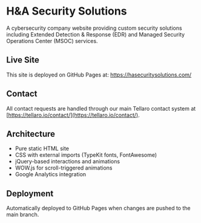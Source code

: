 # H&A Security Solutions

A cybersecurity company website providing custom security solutions including Extended Detection & Response (EDR) and Managed Security Operations Center (MSOC) services.

## Live Site
This site is deployed on GitHub Pages at: https://hasecuritysolutions.com/

## Contact
All contact requests are handled through our main Tellaro contact system at [https://tellaro.io/contact/](https://tellaro.io/contact/).

## Architecture
- Pure static HTML site
- CSS with external imports (TypeKit fonts, FontAwesome)
- jQuery-based interactions and animations
- WOW.js for scroll-triggered animations
- Google Analytics integration

## Deployment
Automatically deployed to GitHub Pages when changes are pushed to the main branch.